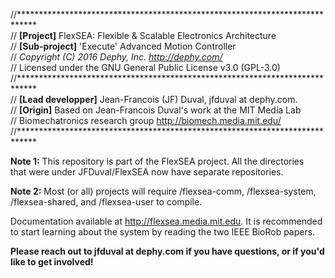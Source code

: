 //****************************************************************************  
//	**[Project]** FlexSEA: Flexible & Scalable Electronics Architecture  
//	**[Sub-project]** 'Execute' Advanced Motion Controller  
//	*Copyright (C) 2016 Dephy, Inc. <http://dephy.com/>*  
//	Licensed under the GNU General Public License v3.0 (GPL-3.0)  
//****************************************************************************  
//	**[Lead developper]** Jean-Francois (JF) Duval, jfduval at dephy.com.  
//	**[Origin]** Based on Jean-Francois Duval's work at the MIT Media Lab  
//	Biomechatronics research group <http://biomech.media.mit.edu/>  
//****************************************************************************  

**Note 1:** This repository is part of the FlexSEA project. All the directories  
that were under JFDuval/FlexSEA now have separate repositories.  

**Note 2:** Most (or all) projects will require /flexsea-comm, /flexsea-system,  
/flexsea-shared, and /flexsea-user to compile.  
  
Documentation available at <http://flexsea.media.mit.edu>. It is recommended  
to start learning about the system by reading the two IEEE BioRob papers.  
  
**Please reach out to jfduval at dephy.com if you have questions, or if you'd  
like to get involved!**  
